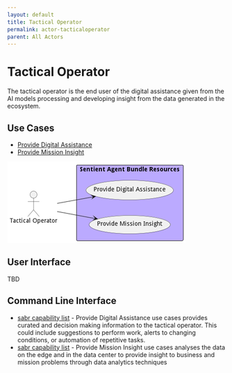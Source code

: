 ```yaml
---
layout: default
title: Tactical Operator
permalink: actor-tacticaloperator
parent: All Actors
---
```

# Tactical Operator

The tactical operator is the end user of the digital assistance given from the AI models processing and developing insight from the data generated in the ecosystem.



## Use Cases

* [Provide Digital Assistance](usecase-ProvideDigitalAssistance)
* [Provide Mission Insight](usecase-ProvideMissionInsight)


![Use Case Diagram](./UseCase.png)

## User Interface
TBD

## Command Line Interface
* [ sabr capability list](action--sabr-capability-list) - Provide Digital Assistance use cases provides curated and decision making information to the tactical operator. This could include suggestions to perform work, alerts to changing conditions, or automation of repetitive tasks.
* [ sabr capability list](action--sabr-capability-list) - Provide Mission Insight use cases analyses the data on the edge and in the data center to provide insight to business and mission problems through data analytics techniques

